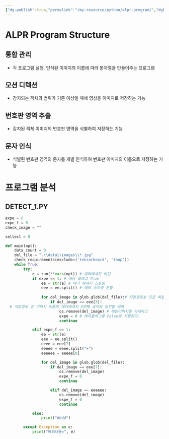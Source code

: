 ```yaml
---
{"dg-publish":true,"permalink":"/my-resource/python/alpr-program/","dgPassFrontmatter":true,"created":"2023-12-13T17:50:08.571+09:00","updated":"2023-12-14T17:19:21.473+09:00"}
---
```


# ALPR Program Structure
## 통합 관리 
- 각 프로그램 실행, 인식된 이미지의 이름에 따라 문자열을 만들어주는 프로그램
## 모션 디텍션
- 감지되는 객체의 범위가 기준 이상일 때에 영상을 이미지로 저장하는 기능
## 번호판 영역 추출
- 감지된 객체 이미지의 번호판 영역을 식별하여 저장하는 기능
## 문자 인식
- 식별된 번호판 영역의 문자를 개별 인식하여 번호판 이미지의 이름으로 저장하는 기능

# 프로그램 분석
## DETECT_1.PY

```Python
expe = 0
expe_f = 0
check_image = ""

sellect = 0

def main(opt):
	data_count = 0
    del_file = ".\\data\\images\\*.jpg"
    check_requirements(exclude=('tensorboard', 'thop'))
    while True:
        try:
            e = run(**vars(opt)) # 에러메세지 리턴
            if expe == 1: # 에러 플래그 True
                ee = str(e) # 에러 메세지 스트링
                eee = ee.split() # 에러 스트링 분할
                
                for del_image in glob.glob(del_file):# 저장경로상 모든 파일
                    if del_image == eee[3]:
  # 저장경로 상 이미지 이름이 에러메세지 3번째 글자와 일치할 때에
                        os.remove(del_image) # 해당이미지를 삭제하고
                        expe = 0 # 에러플레그를 False로 치환한다.
                        continue

            elif expe_f == 1:
                ee = str(e)
                eee = ee.split()
                eeee = eee[7]
                eeeee = eeee.split("+")
                eeeeee = eeeee[0]

                for del_image in glob.glob(del_file):
                    if del_image == eee[7]:
                        os.remove(del_image)
                        expe_f = 0
                        continue

                    elif del_image == eeeeee:
                        os.remove(del_image)
                        expe_f = 0
                        continue

            else:
                print("dddd")

        except Exception as e:
            print("예외내용=", e)
```
